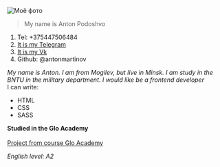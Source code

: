 ![Моё фото](https://sun9-80.userapi.com/s/v1/ig2/mNKMe2f_25HmgN_iNC4l9Mrm5EAuEqUSx-AdM4TI9tjj5MjJEGeXEomZA1mPDylc1-4tqclZSZkc1Wn8b97J3gqH.jpg?size=960x1280&quality=96&type=album)

>My name is Anton Podoshvo

1. Tel: +375447506484
2. [It is my Telegram](https://t.me/akuna_matauta)
3. [It is my Vk](https://vk.com/antonmartinov_tilda)
4. Github: @antonmartinov

*My name is Anton. I am from Mogilev, but live in Minsk. I am study in the BNTU in the military department. I would like be a frontend developer*  
I can write: 
* HTML
* CSS 
* SASS

**Studied in the Glo Academy** <br/>  
[Project from course Glo Academy](https://github.com/AntonMartinov/Tour-Plan.git)

*English level: A2*